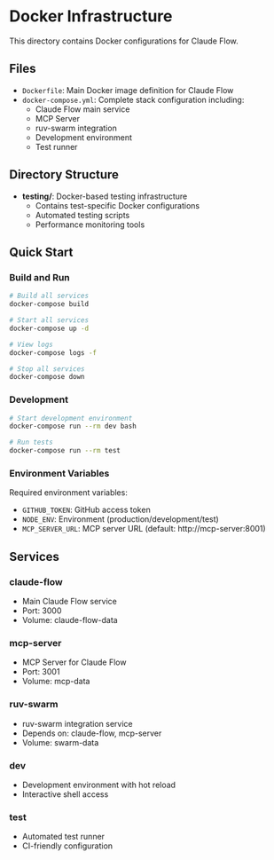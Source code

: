 # Docker Infrastructure

This directory contains Docker configurations for Claude Flow.

## Files

- `Dockerfile`: Main Docker image definition for Claude Flow
- `docker-compose.yml`: Complete stack configuration including:
  - Claude Flow main service
  - MCP Server
  - ruv-swarm integration
  - Development environment
  - Test runner

## Directory Structure

- **testing/**: Docker-based testing infrastructure
  - Contains test-specific Docker configurations
  - Automated testing scripts
  - Performance monitoring tools

## Quick Start

### Build and Run

```bash
# Build all services
docker-compose build

# Start all services
docker-compose up -d

# View logs
docker-compose logs -f

# Stop all services
docker-compose down
```

### Development

```bash
# Start development environment
docker-compose run --rm dev bash

# Run tests
docker-compose run --rm test
```

### Environment Variables

Required environment variables:
- `GITHUB_TOKEN`: GitHub access token
- `NODE_ENV`: Environment (production/development/test)
- `MCP_SERVER_URL`: MCP server URL (default: http://mcp-server:8001)

## Services

### claude-flow
- Main Claude Flow service
- Port: 3000
- Volume: claude-flow-data

### mcp-server
- MCP Server for Claude Flow
- Port: 3001
- Volume: mcp-data

### ruv-swarm
- ruv-swarm integration service
- Depends on: claude-flow, mcp-server
- Volume: swarm-data

### dev
- Development environment with hot reload
- Interactive shell access

### test
- Automated test runner
- CI-friendly configuration